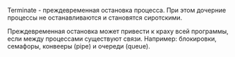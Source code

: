 Terminate - преждевременная остановка процесса. При этом дочерние процессы не останавливаются и становятся сиротскими. 

Преждевременная остановка может привести к краху всей программы, если между процессами существуют связи. Например: блокировки, семафоры, конвееры (pipe) и очереди (queue). 
